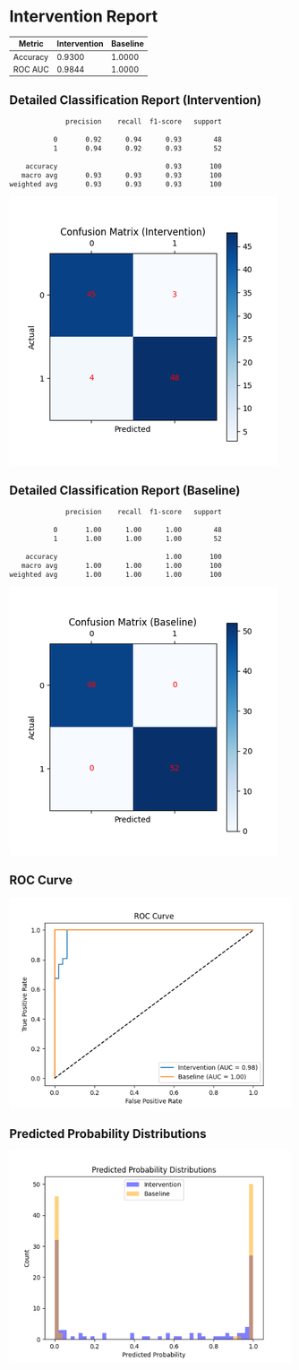 
# Intervention Report

| Metric           | Intervention | Baseline |
|------------------|--------------|----------|
| Accuracy         | 0.9300     | 1.0000   |
| ROC AUC          | 0.9844     | 1.0000   |

## Detailed Classification Report (Intervention)

```
              precision    recall  f1-score   support

           0       0.92      0.94      0.93        48
           1       0.94      0.92      0.93        52

    accuracy                           0.93       100
   macro avg       0.93      0.93      0.93       100
weighted avg       0.93      0.93      0.93       100

```
![Confusion Matrix (Intervention)](/intervention_reports/f4793_m0.1_a10.0/confusion_matrix_intervention.png)

## Detailed Classification Report (Baseline)

```
              precision    recall  f1-score   support

           0       1.00      1.00      1.00        48
           1       1.00      1.00      1.00        52

    accuracy                           1.00       100
   macro avg       1.00      1.00      1.00       100
weighted avg       1.00      1.00      1.00       100

```
![Confusion Matrix (Baseline)](/intervention_reports/f4793_m0.1_a10.0/confusion_matrix_baseline.png)

## ROC Curve

![ROC Curve](/intervention_reports/f4793_m0.1_a10.0/roc_curve.png)

## Predicted Probability Distributions

![Probability Distributions](/intervention_reports/f4793_m0.1_a10.0/probability_distributions.png)
